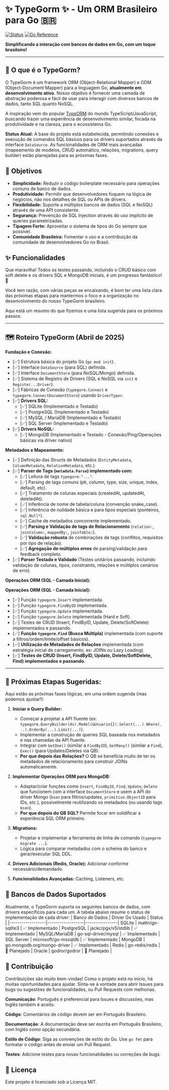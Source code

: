 # ✨ TypeGorm ✨ - Um ORM Brasileiro para Go 🇧🇷

[![Status](https://img.shields.io/badge/status-em--desenvolvimento-yellow)](https://github.com/chmenegatti/typegorm)
[![Go Reference](https://pkg.go.dev/badge/github.com/chmenegatti/typegorm.svg)](https://pkg.go.dev/github.com/chmenegatti/typegorm)
<!-- Adicionar outros badges depois (Build, Coverage, etc.) -->

**Simplificando a interação com bancos de dados em Go, com um toque brasileiro!**

---

## 🚀 O que é o TypeGorm?

O TypeGorm é um framework ORM (Object-Relational Mapper) e ODM (Object-Document Mapper) para a linguagem Go, **atualmente em desenvolvimento ativo**. Nosso objetivo é fornecer uma camada de abstração poderosa e fácil de usar para interagir com diversos bancos de dados, tanto SQL quanto NoSQL.

A inspiração vem do popular [TypeORM](https://typeorm.io/) do mundo TypeScript/JavaScript, buscando trazer uma experiência de desenvolvimento similar, focada na produtividade e na clareza, para o ecossistema Go.

**Status Atual:** A base do projeto está estabelecida, permitindo conexões e execução de comandos SQL básicos para os drivers suportados através da interface `DataSource`. As funcionalidades de ORM mais avançadas (mapeamento de modelos, CRUD automático, relações, migrations, query builder) estão planejadas para as próximas fases.

## 🎯 Objetivos

* **Simplicidade:** Reduzir o código boilerplate necessário para operações comuns de banco de dados.
* **Produtividade:** Permitir que desenvolvedores foquem na lógica de negócios, não nos detalhes de SQL ou APIs de drivers.
* **Flexibilidade:** Suporte a múltiplos bancos de dados (SQL e NoSQL) através de uma API consistente.
* **Segurança:** Prevenção de SQL Injection através do uso implícito de queries parametrizadas.
* **Tipagem Forte:** Aproveitar o sistema de tipos do Go sempre que possível.
* **Comunidade Brasileira:** Fomentar o uso e a contribuição da comunidade de desenvolvedores Go no Brasil.

## ✨ Funcionalidades

Que maravilha! Todos os testes passando, incluindo o CRUD básico com soft delete e os drivers SQL e MongoDB iniciais, é um progresso fantástico! 🚀

Você tem razão, com várias peças se encaixando, é bom ter uma lista clara das próximas etapas para mantermos o foco e a organização no desenvolvimento do nosso TypeGorm brasileiro.

Aqui está um resumo do que fizemos e uma lista sugerida para os próximos passos:

---

## 🗺️ Roteiro TypeGorm (Abril de 2025)

**Fundação e Conexão:**

* [✅] Estrutura básica do projeto Go (`go mod init`).
* [✅] Interface `DataSource` (para SQL) definida.
* [✅] Interface `DocumentStore` (para NoSQL/Mongo) definida.
* [✅] Sistema de Registro de Drivers (SQL e NoSQL via `init` e `Register...Driver`).
* [✅] Fábricas de Conexão (`typegorm.Connect` e `typegorm.ConnectDocumentStore`) usando `DriverTyper`.
* [✅] **Drivers SQL:**
    * [✅] SQLite (Implementado e Testado)
    * [✅] PostgreSQL (Implementado e Testado)
    * [✅] MySQL / MariaDB (Implementado e Testado)
    * [✅] SQL Server (Implementado e Testado)
* [✅] **Drivers NoSQL:**
    * [✅] MongoDB (Implementado e Testado - Conexão/Ping/Operações básicas via driver nativo)

**Metadados e Mapeamento:**

* [✅] Definição das Structs de Metadados (`EntityMetadata`, `ColumnMetadata`, `RelationMetadata`, etc.).
* [✅] **Parser de Tags (`metadata.Parse`) implementado com:**
    * [✅] Leitura de tags `typegorm:"..."`.
    * [✅] Parsing de tags comuns (pk, column, type, size, unique, index, default, etc).
    * [✅] Tratamento de colunas especiais (createdAt, updatedAt, deletedAt).
    * [✅] Inferência de nome de tabela/coluna (convenção snake_case).
    * [✅] Inferência de nulidade básica e para tipos especiais (ponteiros, `sql.Null*`).
    * [✅] Cache de metadados concorrente implementado.
    * [✅] **Parsing e Validação de tags de Relacionamento** (`relation:`, `joinColumn:`, `mappedBy:`, `joinTable:`).
    * [✅] **Validação robusta** de combinações de tags (conflitos, requisitos por tipo de relação).
    * [✅] **Agregação de múltiplos erros** de parsing/validação para feedback completo.
* [✅] **Parser Testado e Validado** (Testes unitários passando, incluindo validação de colunas, tipos, constraints, relações e múltiplos cenários de erro).

**Operações ORM (SQL - Camada Inicial):**

**Operações ORM (SQL - Camada Inicial):**

* [✅] Função `typegorm.Insert` implementada.
* [✅] Função `typegorm.FindByID` implementada.
* [✅] Função `typegorm.Update` implementada.
* [✅] Função `typegorm.Delete` implementada (Hard e Soft).
* [✅] Testes de CRUD (Insert, FindByID, Update, Delete/SoftDelete) implementados e passando.
* [✅] **Função `typegorm.Find` (Busca Múltipla)** implementada (com suporte a filtros/ordem/limite/offset básicos).
* [✅] **Utilização de Metadados de Relações** implementada (com estratégia inicial de carregamento, ex: JOINs ou Lazy Loading).
* [✅] **Testes de CRUD (Insert, FindByID, Update, Delete/SoftDelete, Find) implementados e passando.**

---

## 🎯 Próximas Etapas Sugeridas:

Aqui estão as próximas fases lógicas, em uma ordem sugerida (mas podemos ajustar!):

1.  **Iniciar o Query Builder:**
    * Começar a projetar a API fluente (ex: `typegorm.QueryBuilder(ds).Model(&Usuario{}).Select(...).Where(...).OrderBy(...).Limit(...)`).
    * Implementar a construção de queries SQL baseada nos metadados e nas chamadas da API fluente.
    * Integrar com `GetOne()` (similar a `FindByID`), `GetMany()` (similar a `Find`), `Exec()` (para Updates/Deletes via QB).
    * **Por que depois das Relações?** O QB se beneficia muito de ter os metadados de relacionamento para construir JOINs automaticamente.

2.  **Implementar Operações ORM para MongoDB:**
    * Adaptar/criar funções como `Insert`, `FindByID`, `Find`, `Update`, `Delete` que funcionem com a interface `DocumentStore` e usem a API do driver Mongo (`bson` para filtros/updates, `primitive.ObjectID` para IDs, etc.), possivelmente reutilizando os metadados (ou usando tags `bson`).
    * **Por que depois do QB SQL?** Permite focar em solidificar a experiência SQL ORM primeiro.

3.  **Migrations:**
    * Projetar e implementar a ferramenta de linha de comando (`typegorm migrate ...`).
    * Lógica para comparar metadados com o schema do banco e gerar/executar SQL DDL.

4.  **Drivers Adicionais (Redis, Oracle):** Adicionar conforme necessário/demandado.

5.  **Funcionalidades Avançadas:** Caching, Listeners, etc.

## 💾 Bancos de Dados Suportados
Atualmente, o TypeGorm suporta os seguintes bancos de dados, com drivers específicos para cada um. A tabela abaixo resume o status de implementação de cada driver:
| Banco de Dados	| Driver Go Usado	| Status |
|------------------|------------------|----------------|
SQLite	| mattn/go-sqlite3	| ✅ Implementado |
PostgreSQL |	jackc/pgx/v5/stdlib	| ✅ Implementado |
MySQL/MariaDB	| go-sql-driver/mysql |	✅ Implementado |
SQL Server	| microsoft/go-mssqldb |	✅ Implementado |
MongoDB	| go.mongodb.org/mongo-driver |	✅ Implementado |
Redis |	go-redis/redis |	🔧 Planejado |
Oracle |	godror/godror |	🔧 Planejado |

## 🤝 Contribuição
Contribuições são muito bem-vindas! Como o projeto está no início, há muitas oportunidades para ajudar. Sinta-se à vontade para abrir Issues para bugs ou sugestões de funcionalidades, ou Pull Requests com melhorias.

**Comunicação**: Português é preferencial para Issues e discussões, mas Inglês também é aceito.

**Código**: Comentários de código devem ser em Português Brasileiro.

**Documentação**: A documentação deve ser escrita em Português Brasileiro, com Inglês como opção secundária.

**Estilo de Código**: Siga as convenções de estilo do Go. Use `go fmt` para formatar o código antes de enviar um Pull Request.

**Testes**: Adicione testes para novas funcionalidades ou correções de bugs.


## 📜 Licença
Este projeto é licenciado sob a Licença MIT. <!-- Você precisará criar um arquivo LICENSE com o texto da licença MIT -->
